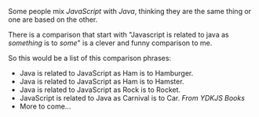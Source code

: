 Some people mix *JavaScript* with *Java*, thinking they are the same thing or one are based on the other.

There is a comparison that start with "Javascript is related to java as _something_ is to _some_" is a clever and funny comparison to me.

So this would be a list of this comparison phrases:

- Java is related to JavaScript as Ham is to Hamburger.
- Java is related to JavaScript as Ham is to Hamster.
- Java is related to JavaScript as Rock is to Rocket.
- JavaScript is related to Java as Carnival is to Car. _From YDKJS Books_
- More to come...